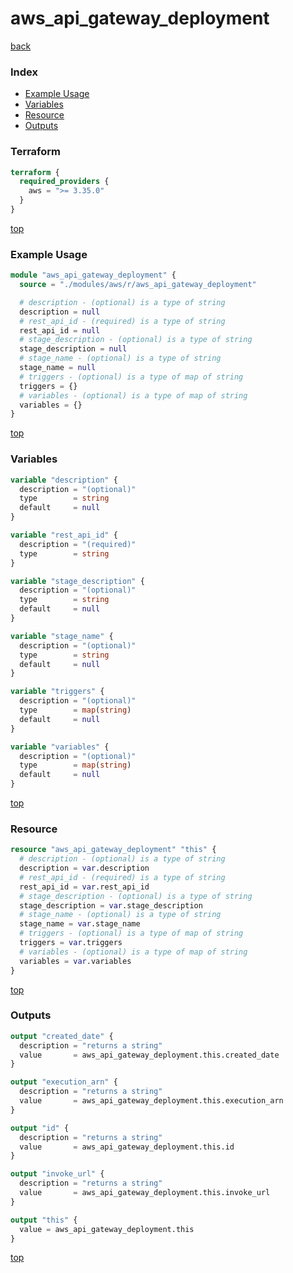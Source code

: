 # aws_api_gateway_deployment

[back](../aws.md)

### Index

- [Example Usage](#example-usage)
- [Variables](#variables)
- [Resource](#resource)
- [Outputs](#outputs)

### Terraform

```terraform
terraform {
  required_providers {
    aws = ">= 3.35.0"
  }
}
```

[top](#index)

### Example Usage

```terraform
module "aws_api_gateway_deployment" {
  source = "./modules/aws/r/aws_api_gateway_deployment"

  # description - (optional) is a type of string
  description = null
  # rest_api_id - (required) is a type of string
  rest_api_id = null
  # stage_description - (optional) is a type of string
  stage_description = null
  # stage_name - (optional) is a type of string
  stage_name = null
  # triggers - (optional) is a type of map of string
  triggers = {}
  # variables - (optional) is a type of map of string
  variables = {}
}
```

[top](#index)

### Variables

```terraform
variable "description" {
  description = "(optional)"
  type        = string
  default     = null
}

variable "rest_api_id" {
  description = "(required)"
  type        = string
}

variable "stage_description" {
  description = "(optional)"
  type        = string
  default     = null
}

variable "stage_name" {
  description = "(optional)"
  type        = string
  default     = null
}

variable "triggers" {
  description = "(optional)"
  type        = map(string)
  default     = null
}

variable "variables" {
  description = "(optional)"
  type        = map(string)
  default     = null
}
```

[top](#index)

### Resource

```terraform
resource "aws_api_gateway_deployment" "this" {
  # description - (optional) is a type of string
  description = var.description
  # rest_api_id - (required) is a type of string
  rest_api_id = var.rest_api_id
  # stage_description - (optional) is a type of string
  stage_description = var.stage_description
  # stage_name - (optional) is a type of string
  stage_name = var.stage_name
  # triggers - (optional) is a type of map of string
  triggers = var.triggers
  # variables - (optional) is a type of map of string
  variables = var.variables
}
```

[top](#index)

### Outputs

```terraform
output "created_date" {
  description = "returns a string"
  value       = aws_api_gateway_deployment.this.created_date
}

output "execution_arn" {
  description = "returns a string"
  value       = aws_api_gateway_deployment.this.execution_arn
}

output "id" {
  description = "returns a string"
  value       = aws_api_gateway_deployment.this.id
}

output "invoke_url" {
  description = "returns a string"
  value       = aws_api_gateway_deployment.this.invoke_url
}

output "this" {
  value = aws_api_gateway_deployment.this
}
```

[top](#index)